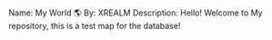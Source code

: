 Name: My World 🌎
By: XREALM
Description: Hello! Welcome to My repository, this is a test map for the database!
